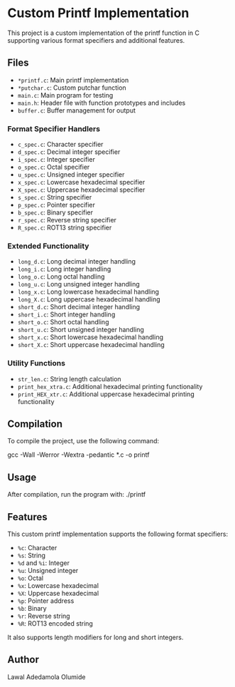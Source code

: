 # Custom Printf Implementation

This project is a custom implementation of the printf function in C
supporting various format specifiers and additional features.

## Files

- `*printf.c`: Main printf implementation
- `*putchar.c`: Custom putchar function
- `main.c`: Main program for testing
- `main.h`: Header file with function prototypes and includes
- `buffer.c`: Buffer management for output

### Format Specifier Handlers

- `c_spec.c`: Character specifier
- `d_spec.c`: Decimal integer specifier
- `i_spec.c`: Integer specifier
- `o_spec.c`: Octal specifier
- `u_spec.c`: Unsigned integer specifier
- `x_spec.c`: Lowercase hexadecimal specifier
- `X_spec.c`: Uppercase hexadecimal specifier
- `s_spec.c`: String specifier
- `p_spec.c`: Pointer specifier
- `b_spec.c`: Binary specifier
- `r_spec.c`: Reverse string specifier
- `R_spec.c`: ROT13 string specifier

### Extended Functionality

- `long_d.c`: Long decimal integer handling
- `long_i.c`: Long integer handling
- `long_o.c`: Long octal handling
- `long_u.c`: Long unsigned integer handling
- `long_x.c`: Long lowercase hexadecimal handling
- `long_X.c`: Long uppercase hexadecimal handling
- `short_d.c`: Short decimal integer handling
- `short_i.c`: Short integer handling
- `short_o.c`: Short octal handling
- `short_u.c`: Short unsigned integer handling
- `short_x.c`: Short lowercase hexadecimal handling
- `short_X.c`: Short uppercase hexadecimal handling

### Utility Functions

- `str_len.c`: String length calculation
- `print_hex_xtra.c`: Additional hexadecimal printing functionality
- `print_HEX_xtr.c`: Additional uppercase hexadecimal printing functionality

## Compilation

To compile the project, use the following command:

gcc -Wall -Werror -Wextra -pedantic \*.c -o printf

## Usage

After compilation, run the program with:
./printf

## Features

This custom printf implementation supports the following format specifiers:

- `%c`: Character
- `%s`: String
- `%d` and `%i`: Integer
- `%u`: Unsigned integer
- `%o`: Octal
- `%x`: Lowercase hexadecimal
- `%X`: Uppercase hexadecimal
- `%p`: Pointer address
- `%b`: Binary
- `%r`: Reverse string
- `%R`: ROT13 encoded string

It also supports length modifiers for long and short integers.

## Author

Lawal Adedamola Olumide
